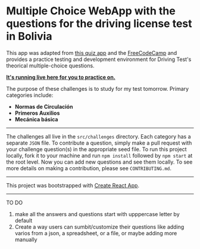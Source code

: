 # Multiple Choice WebApp with the questions for the driving license test in Bolivia

This app was adapted from [this quiz app](https://github.com/bonham000/react-quiz-app) and the [FreeCodeCamp](https://github.com/freeCodeCamp/multiple-choice-questions) and provides a practice testing and development environment for Driving Test's theorical multiple-choice questions.

**[It's running live here for you to practice on.](http://fcc-quiz.surge.sh/)**

The purpose of these challenges is to study for my test tomorrow. Primary categories include:

- **Normas de Circulación**
- **Primeros Auxilios**
- **Mecánica básica**

---

The challenges all live in the `src/challenges` directory. Each category has a separate `JSON` file. To contribute a question, simply make a pull request with your challenge question(s) in the appropriate seed file. To run this project locally, fork it to your machine and run `npm install` followed by `npm start` at the root level. Now you can add new questions and see them locally. To see more details on making a contribution, please see `CONTRIBUTING.md`.

---

This project was bootstrapped with [Create React App](https://github.com/facebookincubator/create-react-app).

---

TO DO

1. make all the answers and questions start with upppercase letter by default
1. Create a way users can sumbit/customize their questions like adding varios from a json, a spreadsheet, or a file, or maybe adding more manually
